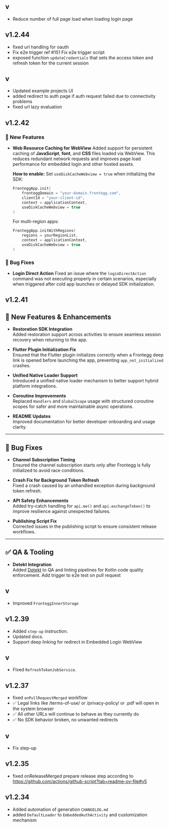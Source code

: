 ## v
- Reduce number of full page load when loading login page

## v1.2.44
- fixed url handling for oauth
- Fix e2e trigger ref #151
Fix e2e trigger script
- exposed function `updateCredentials` that sets the access token and refresh token for the current session

## v
- Updated example projects UI
- added redirect to auth page if auth request failed due to connectivity problems
- fixed url lazy evaluation

## v1.2.42

### 🌟 New Features

* **Web Resource Caching for WebView**
  Added support for persistent caching of **JavaScript**, **font**, and **CSS** files loaded via WebView. This reduces redundant network requests and improves page load performance for embedded login and other hosted assets.

  **How to enable:**
  Set `useDiskCacheWebview = true` when initializing the SDK:

  ```kotlin
  FronteggApp.init(
      fronteggDomain = "your-domain.frontegg.com",
      clientId = "your-client-id",
      context = applicationContext,
      useDiskCacheWebview = true
  )
  ```

  For multi-region apps:

  ```kotlin
  FronteggApp.initWithRegions(
      regions = yourRegionList,
      context = applicationContext,
      useDiskCacheWebview = true
  )
  ```

### 🐞 Bug Fixes

* **Login Direct Action**
  Fixed an issue where the `loginDirectAction` command was not executing properly in certain scenarios, especially when triggered after cold app launches or delayed SDK initialization.

## v1.2.41
## 🚀 New Features & Enhancements

- **Restoration SDK Integration**  
  Added restoration support across activities to ensure seamless session recovery when returning to the app.

- **Flutter Plugin Initialization Fix**  
  Ensured that the Flutter plugin initializes correctly when a Frontegg deep link is opened before launching the app, preventing `app_not_initialized` crashes.

- **Unified Native Loader Support**  
  Introduced a unified native loader mechanism to better support hybrid platform integrations.

- **Coroutine Improvements**  
  Replaced `Handlers` and `GlobalScope` usage with structured coroutine scopes for safer and more maintainable async operations.

- **README Updates**  
  Improved documentation for better developer onboarding and usage clarity.

---

## 🐛 Bug Fixes

- **Channel Subscription Timing**  
  Ensured the channel subscription starts only after Frontegg is fully initialized to avoid race conditions.

- **Crash Fix for Background Token Refresh**  
  Fixed a crash caused by an unhandled exception during background token refresh.

- **API Safety Enhancements**  
  Added try-catch handling for `api.me()` and `api.exchangeToken()` to improve resilience against unexpected failures.

- **Publishing Script Fix**  
  Corrected issues in the publishing script to ensure consistent release workflows.

---

## ✅ QA & Tooling

- **Detekt Integration**  
  Added [Detekt](https://github.com/detekt/detekt) to QA and linting pipelines for Kotlin code quality enforcement.
Add trigger to e2e test on pull request

## v
- Improved `FronteggInnerStorage`

## v1.2.39
- Added `step-up` instruction.
- Updated docs.
- Support deep linking for redirect in Embedded Login WebView

## v
- FIxed `RefreshTokenJobService`.

## v1.2.37
- fixed `onPullRequestMerged` workflow
- ✅ Legal links like /terms-of-use/ or /privacy-policy/ or .pdf will open in the system browser
- ✅ All other URLs will continue to behave as they currently do
- ✅ No SDK behavior broken, no unwanted redirects

## v
- Fix step-up

## v1.2.35
- fixed onReleaseMerged prepare release step according to https://github.com/actions/github-script?tab=readme-ov-file#v5

## v1.2.34
- Added automation of generation `CHANGELOG.md`
- added `DefaultLoader` to `EmbeddedAuthActivity` and customization mechanism

